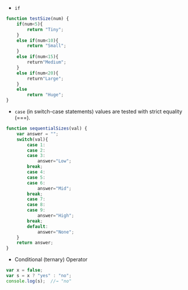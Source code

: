 * `if`

```js
function testSize(num) {
    if(num<5){
        return "Tiny";
    }
    else if(num<10){
        return "Small";
    } 
    else if(num<15){
        return"Medium";
    }
    else if(num<20){
        return"Large";
    }
    else
        return "Huge";
}
```

* `case` \(in switch-case statements\) values are tested with strict equality \(===\).

```js
function sequentialSizes(val) {
    var answer = "";
    switch(val){
        case 1:
        case 2:
        case 3:
            answer="Low";
        break;
        case 4:
        case 5:
        case 6:
            answer="Mid";
        break;
        case 7:
        case 8:
        case 9:
            answer="High";
        break; 
        default:
            answer="None";
    } 
    return answer; 
}
```

* Conditional \(ternary\) Operator

```js
var x = false;
var s = x ? "yes" : "no";
console.log(s);  //→ "no"
```




